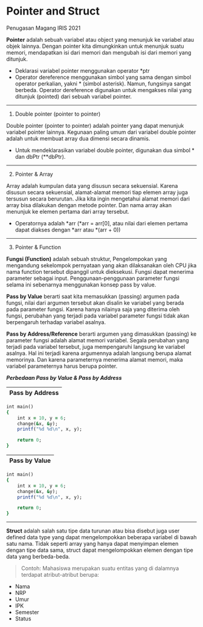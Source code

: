# Pointer and Struct
Penugasan Magang IRIS 2021

**Pointer** adalah sebuah variabel atau object yang menunjuk ke variabel atau objek lainnya. Dengan pointer kita dimungkinkan untuk menunjuk suatu memori, mendapatkan isi dari memori dan mengubah isi dari memori yang ditunjuk.
- Deklarasi variabel pointer menggunakan operator *ptr
- Operator dereference menggunakan simbol yang sama dengan simbol operator perkalian, yakni * (simbol asterisk). Namun, fungsinya sangat berbeda. Operator dereference digunakan untuk mengakses nilai yang ditunjuk (pointed) dari sebuah variabel pointer.
---------------------------------------

1. Double pointer (pointer to pointer)

Double pointer (pointer to pointer) adalah pointer yang dapat menunjuk variabel pointer lainnya. Kegunaan paling umum dari variabel double pointer adalah untuk membuat array dua dimensi secara dinamis.
- Untuk mendeklarasikan variabel double pointer, digunakan dua simbol * dan dbPtr (**dbPtr).  
--------------------------------------

2. Pointer & Array 

Array adalah kumpulan data yang disusun secara sekuensial. Karena disusun secara sekuensial, alamat-alamat memori tiap elemen array juga tersusun secara berurutan. Jika kita ingin mengetahui alamat memori dari array bisa dilakukan dengan metode pointer. Dan nama array akan menunjuk ke elemen pertama dari array tersebut.

- Operatornya adalah *arr (*arr = arr[0], atau nilai dari elemen pertama dapat diakses dengan *arr atau *(arr + 0))
-----------------------

3. Pointer & Function 

**Fungsi (Function)** adalah sebuah struktur, Pengelompokan yang mengandung sekelompok pernyataan yang akan dilaksanakan oleh CPU jika nama function tersebut dipanggil untuk dieksekusi. Fungsi dapat menerima parameter sebagai input. Penggunaan-penggunaan parameter fungsi selama ini sebenarnya menggunakan konsep pass by value. 

**Pass by Value** berarti saat kita memasukkan (passing) argumen pada fungsi, nilai dari argumen tersebut akan disalin ke variabel yang berada pada parameter fungsi. Karena hanya nilainya saja yang diterima oleh fungsi, perubahan yang terjadi pada variabel parameter fungsi tidak akan berpengaruh terhadap variabel asalnya.

**Pass by Address/Reference** berarti argumen yang dimasukkan (passing) ke parameter fungsi adalah alamat memori variabel. Segala perubahan yang terjadi pada variabel tersebut, juga mempengaruhi langsung ke variabel asalnya. Hal ini terjadi karena argumennya adalah langsung berupa alamat memorinya. Dan karena parameternya menerima alamat memori, maka variabel parameternya harus berupa pointer.

***Perbedaan Pass by Value & Pass by Address***

Pass by Address |
------------ |

```ruby
int main()
{
    int x = 10, y = 6;
    change(&x, &y);
    printf("%d %d\n", x, y);

    return 0;
}
```

Pass by Value |
------------ |
```ruby
int main()
{
    int x = 10, y = 6;
    change(&x, &y);
    printf("%d %d\n", x, y);

    return 0;
}
```
------------------------

**Struct** adalah salah satu tipe data turunan atau bisa disebut juga user defined data type yang dapat mengelompokkan beberapa variabel di bawah satu nama. Tidak seperti array yang hanya dapat menyimpan elemen dengan tipe data sama, struct dapat mengelompokkan elemen dengan tipe data yang berbeda-beda.

>Contoh:
Mahasiswa merupakan suatu entitas yang di dalamnya terdapat atribut-atribut berupa:
- Nama
- NRP
- Umur
- IPK
- Semester
- Status

